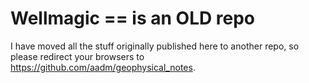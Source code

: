# Wellmagic == is an OLD repo

I have moved all the stuff originally published here to another repo, so please redirect your browsers to <https://github.com/aadm/geophysical_notes>.
